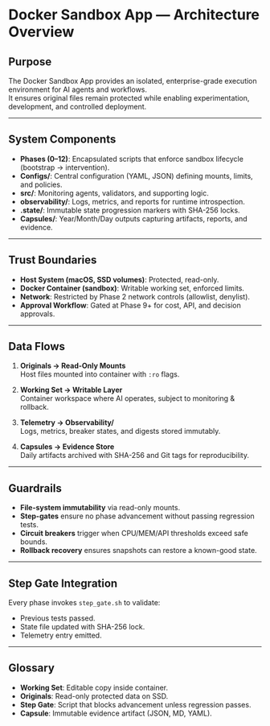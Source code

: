 # Docker Sandbox App — Architecture Overview

## Purpose
The Docker Sandbox App provides an isolated, enterprise-grade execution environment for AI agents and workflows.  
It ensures original files remain protected while enabling experimentation, development, and controlled deployment.

---

## System Components
- **Phases (0–12)**: Encapsulated scripts that enforce sandbox lifecycle (bootstrap → intervention).  
- **Configs/**: Central configuration (YAML, JSON) defining mounts, limits, and policies.  
- **src/**: Monitoring agents, validators, and supporting logic.  
- **observability/**: Logs, metrics, and reports for runtime introspection.  
- **.state/**: Immutable state progression markers with SHA-256 locks.  
- **Capsules/**: Year/Month/Day outputs capturing artifacts, reports, and evidence.

---

## Trust Boundaries
- **Host System (macOS, SSD volumes)**: Protected, read-only.  
- **Docker Container (sandbox)**: Writable working set, enforced limits.  
- **Network**: Restricted by Phase 2 network controls (allowlist, denylist).  
- **Approval Workflow**: Gated at Phase 9+ for cost, API, and decision approvals.

---

## Data Flows
1. **Originals → Read-Only Mounts**  
   Host files mounted into container with `:ro` flags.  

2. **Working Set → Writable Layer**  
   Container workspace where AI operates, subject to monitoring & rollback.  

3. **Telemetry → Observability/**  
   Logs, metrics, breaker states, and digests stored immutably.  

4. **Capsules → Evidence Store**  
   Daily artifacts archived with SHA-256 and Git tags for reproducibility.  

---

## Guardrails
- **File-system immutability** via read-only mounts.  
- **Step-gates** ensure no phase advancement without passing regression tests.  
- **Circuit breakers** trigger when CPU/MEM/API thresholds exceed safe bounds.  
- **Rollback recovery** ensures snapshots can restore a known-good state.  

---

## Step Gate Integration
Every phase invokes `step_gate.sh` to validate:
- Previous tests passed.  
- State file updated with SHA-256 lock.  
- Telemetry entry emitted.  

---

## Glossary
- **Working Set**: Editable copy inside container.  
- **Originals**: Read-only protected data on SSD.  
- **Step Gate**: Script that blocks advancement unless regression passes.  
- **Capsule**: Immutable evidence artifact (JSON, MD, YAML).  

